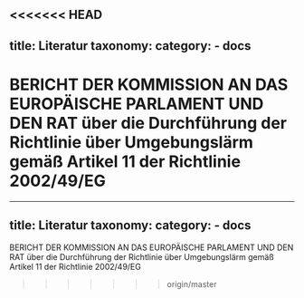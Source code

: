 <<<<<<< HEAD
---
title: Literatur
taxonomy:
    category:
        - docs
---
BERICHT DER KOMMISSION AN DAS EUROPÄISCHE PARLAMENT UND DEN RAT über die Durchführung der Richtlinie über Umgebungslärm gemäß Artikel 11 der Richtlinie 2002/49/EG
=======
---
title: Literatur
taxonomy:
    category:
        - docs
---
BERICHT DER KOMMISSION AN DAS EUROPÄISCHE PARLAMENT UND DEN RAT über die Durchführung der Richtlinie über Umgebungslärm gemäß Artikel 11 der Richtlinie 2002/49/EG 
>>>>>>> origin/master
